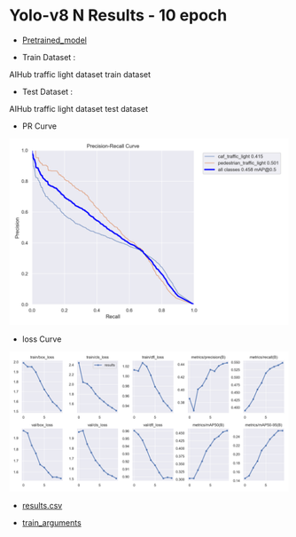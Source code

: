 # Yolo-v8 N Results - 10 epoch

- [Pretrained_model](https://drive.google.com/file/d/1--C93xTg5Jgeo3U2erStAiFDffQ9jdj4/view?usp=share_link)

- Train Dataset : 

AIHub traffic light dataset train dataset 

- Test Dataset : 

AIHub traffic light dataset test dataset

- PR Curve 

![PRcurve](/results/yolov8n_AIHub_only_10epoch/PR_curve.png)

- loss Curve 

![Losscurve](/results/yolov8n_AIHub_only_10epoch/results.png)

- [results.csv](/results/yolov8n_AIHub_only_10epoch/results.csv)

- [train_arguments](/results/yolov8n_AIHub_only_10epoch/args.yaml)
